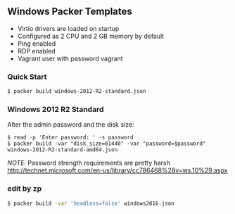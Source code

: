 ## Windows Packer Templates

* Virtio drivers are loaded on startup
* Configured as 2 CPU and 2 GB memory by default
* Ping enabled
* RDP enabled
* Vagrant user with password vagrant

### Quick Start

```bash
$ packer build windows-2012-R2-standard.json
```

### Windows 2012 R2 Standard

Alter the admin password and the disk size:

```
$ read -p 'Enter password: ' -s password
$ packer build -var "disk_size=61440" -var "password=$password" windows-2012-R2-standard-amd64.json
```

*NOTE*: Password strength requirements are pretty harsh
http://technet.microsoft.com/en-us/library/cc786468%28v=ws.10%29.aspx



### edit by zp
```bash
$ packer build -var 'headless=false' windows2016.json
```


